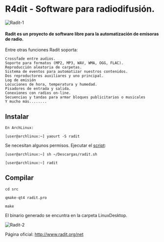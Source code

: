 R4dit - Software para radiodifusión.
=============================================

![Radit-1](https://raw.githubusercontent.com/jfperini/radit/master/screenshots/radit-header.jpg "Radit-1")

#### Radit es un proyecto de software libre para la automatización de emisoras de radio.

Entre otras funciones Radit soporta:

    Crossfade entre audios.
    Soporte para formatos (MP2, MP3, WAV, WMA, OGG, FLAC).
    Reproducción aleatoria de carpetas.
    Sistema de eventos para automatizar nuestros contenidos.
    Dos reproductores auxiliares y uno principal.
    Log de emisión
    Locuciones de hora, temperatura y humedad.
    Pisadores de entrada y salida.
    Conexiones con radios on-line.
    Secuencias y tandas para armar bloques publicitarios o musicales
    Y mucho más........

## Instalar

    En ArchLinux:

    [user@archlinux:~] yaourt -S radit
    
Se necesitan algunos permisos. Ejecutar el [script](https://github.com/jfperini/radit/blob/master/radit.sh):

    [user@archlinux:~] sh ~/Descargas/radit.sh
    
    [user@archlinux:~] radit

## Compilar

    cd src

    qmake-qt4 radit.pro

    make

El binario generado se encuntra en la carpeta LinuxDesktop.

![Radit-2](https://raw.githubusercontent.com/jfperini/radit/master/screenshots/radit-footer.jpg "Radit-2")

Página oficial: http://www.radit.org/net



